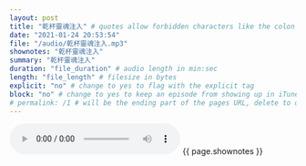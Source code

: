 ```yaml
---
layout: post
title: "乾杯靈魂注入" # quotes allow forbidden characters like the colon
date: "2021-01-24 20:53:54"
file: "/audio/乾杯靈魂注入.mp3"
shownotes: "乾杯靈魂注入"
summary: "乾杯靈魂注入"
duration: "file_duration" # audio length in min:sec
length: "file_length" # filesize in bytes
explicit: "no" # change to yes to flag with the explicit tag
block: "no" # change to yes to keep an episode from showing up in iTunes
# permalink: /1 # will be the ending part of the pages URL, delete to default to the title
---
```


<audio controls>
<source src="{{site.url}}{{site.baseurl}}{{ page.file }}" type="audio/x-mp3">
Your browser does not support the audio element.
</audio>
{{ page.shownotes }}
